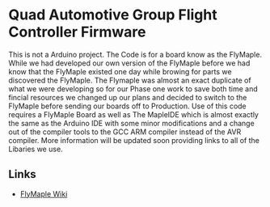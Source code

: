 <h1>Quad Automotive Group Flight Controller Firmware</h1>
This is not a Arduino project. The Code is for a board know as the FlyMaple. While we had developed our own version of the FlyMaple before we had know that the FlyMaple existed one day while browing for parts we discovered the FlyMaple. The Flymaple was almost an exact duplicate of what we were developing so for our Phase one work to save both time and fincial resources we changed up our plans and decided to switch to the FlyMaple before sending our boards off to Production. Use of this code requires a FlyMaple Board as well as The MapleIDE which is almost exactly the same as the Arduino IDE with some minor modifications and a change out of the compiler tools to the GCC ARM compiler instead of the AVR compiler. More information will be updated soon providing links to all of the Libaries we use. 

<h2>Links</h2>
<ul>
<li><a href='http://www.dfrobot.com/wiki/index.php?title=Flymaple_V1.1%28SKU:DFR0188%29'>FlyMaple Wiki</a></li>
</ul>

